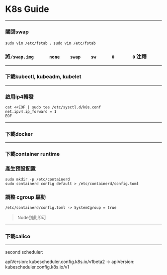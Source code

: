 # K8s Guide

---
### 關閉swap
```
sudo vim /etc/fstab ，sudo vim /etc/fstab
```
### 將```/swap.img      none    swap    sw      0       0``` 注釋

---
### 下載kubectl, kubeadm, kubelet

---
### 啟用ip4轉發
```
cat <<EOF | sudo tee /etc/sysctl.d/k8s.conf
net.ipv4.ip_forward = 1
EOF
```
---
### 下載docker

---
### 下載container runtime

### 產生預設配置
```
sudo mkdir -p /etc/containerd
sudo containerd config default > /etc/containerd/config.toml
```
### 調整 cgroup 驅動
```
/etc/containerd/config.toml -> SystemCgroup = true
```
> Node到此即可
---
### 下載calico

---
second scheduler:


apiVersion: kubescheduler.config.k8s.io/v1beta2 -> apiVersion: kubescheduler.config.k8s.io/v1
